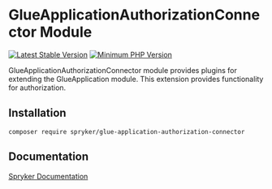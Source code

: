 # GlueApplicationAuthorizationConnector Module
[![Latest Stable Version](https://poser.pugx.org/spryker/glue-application-authorization-connector/v/stable.svg)](https://packagist.org/packages/spryker/glue-application-authorization-connector)
[![Minimum PHP Version](https://img.shields.io/badge/php-%3E%3D%207.4-8892BF.svg)](https://php.net/)

GlueApplicationAuthorizationConnector module provides plugins for extending the GlueApplication module. This extension provides functionality for authorization.

## Installation

```
composer require spryker/glue-application-authorization-connector
```

## Documentation

[Spryker Documentation](https://docs.spryker.com)
